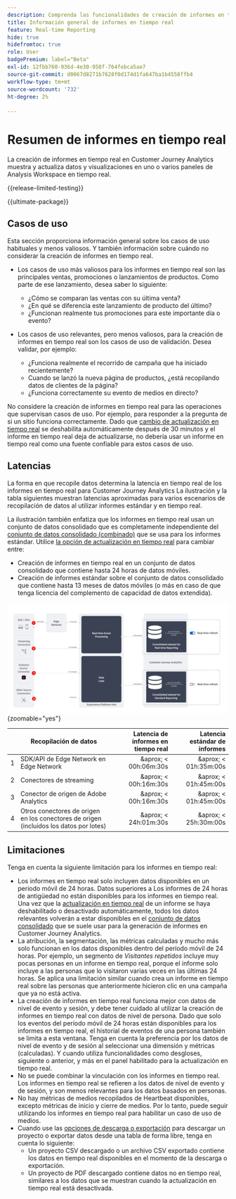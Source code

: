 ```yaml
---
description: Comprenda las funcionalidades de creación de informes en tiempo real en Customer Journey Analytics.
title: Información general de informes en tiempo real
feature: Real-time Reporting
hide: true
hidefromtoc: true
role: User
badgePremium: label="Beta"
exl-id: 12fbb760-936d-4e30-958f-764febca5ae7
source-git-commit: d0067d8271b7628f0d174d1fa647ba1b4558ffb4
workflow-type: tm+mt
source-wordcount: '732'
ht-degree: 2%

---
```


# Resumen de informes en tiempo real

La creación de informes en tiempo real en Customer Journey Analytics muestra y actualiza datos y visualizaciones en uno o varios paneles de Analysis Workspace en tiempo real.

{{release-limited-testing}}

{{ultimate-package}}

## Casos de uso

Esta sección proporciona información general sobre los casos de uso habituales y menos valiosos. Y también información sobre cuándo no considerar la creación de informes en tiempo real.

* Los casos de uso más valiosos para los informes en tiempo real son las principales ventas, promociones o lanzamientos de productos.
Como parte de ese lanzamiento, desea saber lo siguiente:

   * ¿Cómo se comparan las ventas con su última venta?
   * ¿En qué se diferencia este lanzamiento de producto del último?
   * ¿Funcionan realmente tus promociones para este importante día o evento?

* Los casos de uso relevantes, pero menos valiosos, para la creación de informes en tiempo real son los casos de uso de validación.
Desea validar, por ejemplo:

   * ¿Funciona realmente el recorrido de campaña que ha iniciado recientemente?
   * Cuando se lanzó la nueva página de productos, ¿está recopilando datos de clientes de la página?
   * ¿Funciona correctamente su evento de medios en directo?

No considere la creación de informes en tiempo real para las operaciones que supervisan casos de uso. Por ejemplo, para responder a la pregunta de si un sitio funciona correctamente. Dado que [cambio de actualización en tiempo real](use-real-time.md) se deshabilita automáticamente después de 30 minutos y el informe en tiempo real deja de actualizarse, no debería usar un informe en tiempo real como una fuente confiable para estos casos de uso.


## Latencias

La forma en que recopile datos determina la latencia en tiempo real de los informes en tiempo real para Customer Journey Analytics La ilustración y la tabla siguientes muestran latencias aproximadas para varios escenarios de recopilación de datos al utilizar informes estándar y en tiempo real.

La ilustración también enfatiza que los informes en tiempo real usan un conjunto de datos consolidado que es completamente independiente del [conjunto de datos consolidado (combinado)](/help/connections/combined-dataset.md) que se usa para los informes estándar. Utilice [la opción de actualización en tiempo real](use-real-time.md) para cambiar entre:

* Creación de informes en tiempo real en un conjunto de datos consolidado que contiene hasta 24 horas de datos móviles.
* Creación de informes estándar sobre el conjunto de datos consolidado que contiene hasta 13 meses de datos móviles (o más en caso de que tenga licencia del complemento de capacidad de datos extendida).

![Creación de informes en tiempo real](assets/real-time-reporting-latencies.svg){zoomable="yes"}

| | Recopilación de datos | Latencia de informes en tiempo real | Latencia estándar de informes |
|:---:|---|--:|--:|
| 1 | SDK/API de Edge Network en Edge Network | &aprox; &lt; 00h:06m:30s | &aprox; &lt; 01h:35m:00s |
| 2 | Conectores de streaming | &aprox; &lt; 00h:16m:30s | &aprox; &lt; 01h:45m:00s |
| 3 | Conector de origen de Adobe Analytics | &aprox; &lt; 00h:16m:30s | &aprox; &lt; 01h:45m:00s |
| 4 | Otros conectores de origen en los conectores de origen (incluidos los datos por lotes) | &aprox; &lt; 24h:01m:30s | &aprox; &lt; 25h:30m:00s |

## Limitaciones

Tenga en cuenta la siguiente limitación para los informes en tiempo real:

* Los informes en tiempo real solo incluyen datos disponibles en un periodo móvil de 24 horas. Datos superiores a   Los informes de 24 horas de antigüedad no están disponibles para los informes en tiempo real. Una vez que la [actualización en tiempo real](use-real-time.md) de un informe se haya deshabilitado o desactivado automáticamente, todos los datos relevantes volverán a estar disponibles en el [conjunto de datos consolidado](/help/connections/combined-dataset.md) que se suele usar para la generación de informes en Customer Journey Analytics.
* La atribución, la segmentación, las métricas calculadas y mucho más solo funcionan en los datos disponibles dentro del período móvil de 24 horas. Por ejemplo, un segmento de *Visitantes repetidos* incluye muy pocas personas en un informe en tiempo real, porque el informe solo incluye a las personas que lo visitaron varias veces en las últimas 24 horas. Se aplica una limitación similar cuando crea un informe en tiempo real sobre las personas que anteriormente hicieron clic en una campaña que ya no está activa.
* La creación de informes en tiempo real funciona mejor con datos de nivel de evento y sesión, y debe tener cuidado al utilizar la creación de informes en tiempo real con datos de nivel de persona. <!--Need to explain this a bit better --> Dado que solo los eventos del período móvil de 24 horas están disponibles para los informes en tiempo real, el historial de eventos de una persona también se limita a esta ventana. Tenga en cuenta la preferencia por los datos de nivel de evento y de sesión al seleccionar una dimensión y métricas (calculadas). Y cuando utiliza funcionalidades como desgloses, siguiente o anterior, y más en el panel habilitado para la actualización en tiempo real.
* No se puede combinar la vinculación con los informes en tiempo real. <!-- Do we need to explain this in more detail, why? --> Los informes en tiempo real se refieren a los datos de nivel de evento y de sesión, y son menos relevantes para los datos basados en personas.
* No hay métricas de medios recopilados de Heartbeat disponibles, excepto métricas de inicio y cierre de medios. Por lo tanto, puede seguir utilizando los informes en tiempo real para habilitar un caso de uso de medios.
* Cuando use las [opciones de descarga o exportación](/help/analysis-workspace/export/download-send.md) para descargar un proyecto o exportar datos desde una tabla de forma libre, tenga en cuenta lo siguiente:
   * Un proyecto CSV descargado o un archivo CSV exportado contiene los datos en tiempo real disponibles en el momento de la descarga o exportación.
   * Un proyecto de PDF descargado contiene datos no en tiempo real, similares a los datos que se muestran cuando la actualización en tiempo real está desactivada.

